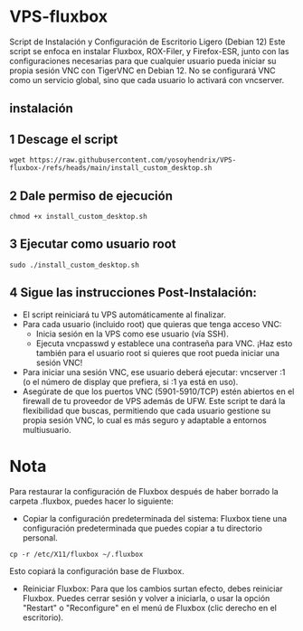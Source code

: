 # VPS-fluxbox
Script de Instalación y Configuración de Escritorio Ligero (Debian 12)
Este script se enfoca en instalar Fluxbox, ROX-Filer, y Firefox-ESR, junto con las configuraciones necesarias para que cualquier usuario pueda iniciar su propia sesión VNC con TigerVNC en Debian 12. No se configurará VNC como un servicio global, sino que cada usuario lo activará con vncserver.

## instalación 
## 1 Descage el script 
```
wget https://raw.githubusercontent.com/yosoyhendrix/VPS-fluxbox-/refs/heads/main/install_custom_desktop.sh
```
## 2 Dale permiso de ejecución
```
chmod +x install_custom_desktop.sh
```
## 3 Ejecutar como usuario root 
```
sudo ./install_custom_desktop.sh
```
## 4 Sigue las instrucciones Post-Instalación:
   * El script reiniciará tu VPS automáticamente al finalizar.
   * Para cada usuario (incluido root) que quieras que tenga acceso VNC:
     * Inicia sesión en la VPS como ese usuario (vía SSH).
     * Ejecuta vncpasswd y establece una contraseña para VNC. ¡Haz esto también para el usuario root si quieres que root pueda iniciar una sesión VNC!
   * Para iniciar una sesión VNC, ese usuario deberá ejecutar: vncserver :1 (o el número de display que prefiera, si :1 ya está en uso).
   * Asegúrate de que los puertos VNC (5901-5910/TCP) estén abiertos en el firewall de tu proveedor de VPS además de UFW.
Este script te dará la flexibilidad que buscas, permitiendo que cada usuario gestione su propia sesión VNC, lo cual es más seguro y adaptable a entornos multiusuario.



# Nota
Para restaurar la configuración de Fluxbox después de haber borrado la carpeta .fluxbox, puedes hacer lo siguiente:
 * Copiar la configuración predeterminada del sistema: Fluxbox tiene una configuración predeterminada que puedes copiar a tu directorio personal.
  ```
cp -r /etc/X11/fluxbox ~/.fluxbox
```
   Esto copiará la configuración base de Fluxbox.
 * Reiniciar Fluxbox: Para que los cambios surtan efecto, debes reiniciar Fluxbox. Puedes cerrar sesión y volver a iniciarla, o usar la opción "Restart" o "Reconfigure" en el menú de Fluxbox (clic derecho en el escritorio).
